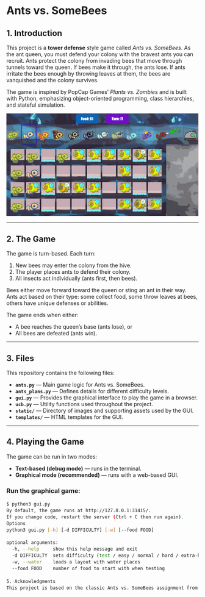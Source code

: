# Ants vs. SomeBees

## 1. Introduction

This project is a **tower defense** style game called *Ants vs. SomeBees*. As the ant queen, you must defend your colony with the bravest ants you can recruit. Ants protect the colony from invading bees that move through tunnels toward the queen. If bees make it through, the ants lose. If ants irritate the bees enough by throwing leaves at them, the bees are vanquished and the colony survives.  

The game is inspired by PopCap Games’ *Plants vs. Zombies* and is built with Python, emphasizing object-oriented programming, class hierarchies, and stateful simulation.


![Ingame gif](game.gif)


---

## 2. The Game

The game is turn-based. Each turn:

1. New bees may enter the colony from the hive.  
2. The player places ants to defend their colony.  
3. All insects act individually (ants first, then bees).  

Bees either move forward toward the queen or sting an ant in their way. Ants act based on their type: some collect food, some throw leaves at bees, others have unique defenses or abilities.  

The game ends when either:  
- A bee reaches the queen’s base (ants lose), or  
- All bees are defeated (ants win).  

---

## 3. Files

This repository contains the following files:

- **`ants.py`** — Main game logic for Ants vs. SomeBees.  
- **`ants_plans.py`** — Defines details for different difficulty levels.  
- **`gui.py`** — Provides the graphical interface to play the game in a browser.  
- **`ucb.py`** — Utility functions used throughout the project.  
- **`static/`** — Directory of images and supporting assets used by the GUI.  
- **`templates/`** — HTML templates for the GUI.  

---

## 4. Playing the Game

The game can be run in two modes:  

- **Text-based (debug mode)** — runs in the terminal.  
- **Graphical mode (recommended)** — runs with a web-based GUI.  

### Run the graphical game:
```bash
$ python3 gui.py
By default, the game runs at http://127.0.0.1:31415/.
If you change code, restart the server (Ctrl + C then run again).
Options
python3 gui.py [-h] [-d DIFFICULTY] [-w] [--food FOOD]

optional arguments:
  -h, --help     show this help message and exit
  -d DIFFICULTY  sets difficulty (test / easy / normal / hard / extra-hard)
  -w, --water    loads a layout with water places
  --food FOOD    number of food to start with when testing

5. Acknowledgments
This project is based on the classic Ants vs. SomeBees assignment from UC Berkeley, adapted here with custom files and GUI integration.



